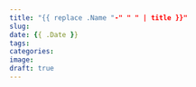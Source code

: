```yaml
---
title: "{{ replace .Name "-" " " | title }}"
slug:
date: {{ .Date }}
tags:
categories:
image:
draft: true
---
```


